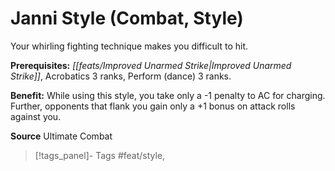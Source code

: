 ﻿---
cssclass: [feats]

---
# Janni Style (Combat, Style)

Your whirling fighting technique makes you difficult to hit.

**Prerequisites:** _[[feats/Improved Unarmed Strike|Improved Unarmed Strike]]_, Acrobatics 3 ranks, Perform (dance) 3 ranks.

**Benefit:** While using this style, you take only a -1 penalty to AC for charging. Further, opponents that flank you gain only a +1 bonus on attack rolls against you.

**Source** Ultimate Combat
>[!tags_panel]- Tags
> #feat/style, 